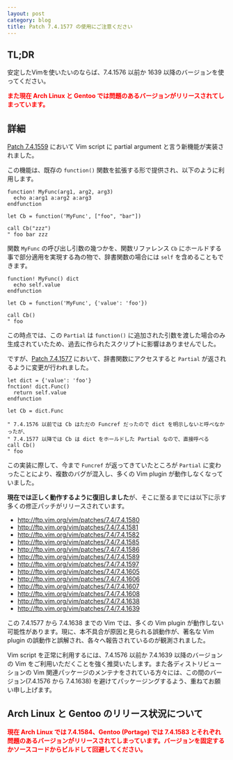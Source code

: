 ```yaml
---
layout: post
category: blog
title: Patch 7.4.1577 の使用にご注意ください
---
```


## TL;DR

安定したVimを使いたいのならば、7.4.1576 以前か 1639 以降のバージョンを使ってください。

<span style='color:red;'>**また現在 Arch Linux と Gentoo では問題のあるバージョンがリリースされてしまっています。**</span>

## 詳細

[Patch 7.4.1559][1] において Vim script に partial argument と言う新機能が実装されました。

この機能は、既存の `function()` 関数を拡張する形で提供され、以下のように利用します。

```vim
function! MyFunc(arg1, arg2, arg3)
  echo a:arg1 a:arg2 a:arg3
endfunction

let Cb = function('MyFunc', ["foo", "bar"])

call Cb("zzz")
" foo bar zzz
```

関数 `MyFunc` の呼び出し引数の幾つかを、関数リファレンス `Cb` にホールドする事で部分適用を実現する為の物で、辞書関数の場合には `self` を含めることもできます。

```vim
function! MyFunc() dict
  echo self.value
endfunction

let Cb = function('MyFunc', {'value': 'foo'})

call Cb()
" foo
```

この時点では、この `Partial` は `function()` に追加された引数を渡した場合のみ生成されていたため、過去に作られたスクリプトに影響はありませんでした。

ですが、[Patch 7.4.1577][2] において、辞書関数にアクセスすると `Partial` が返されるように変更が行われました。

```vim
let dict = {'value': 'foo'}
fnction! dict.Func()
  return self.value
endfunction

let Cb = dict.Func

" 7.4.1576 以前では Cb はただの Funcref だったので dict を明示しないと呼べなかったが、
" 7.4.1577 以降では Cb は dict をホールドした Partial なので、直接呼べる
call Cb()
" foo
```

この実装に際して、今まで `Funcref` が返ってきていたところが `Partial` に変わったことにより、複数のバグが混入し、多くの Vim plugin が動作しなくなっていました。

**現在では正しく動作するように復旧しました**が、そこに至るまでには以下に示す多くの修正パッチがリリースされています。

*   <http://ftp.vim.org/vim/patches/7.4/7.4.1580>
*   <http://ftp.vim.org/vim/patches/7.4/7.4.1581>
*   <http://ftp.vim.org/vim/patches/7.4/7.4.1582>
*   <http://ftp.vim.org/vim/patches/7.4/7.4.1585>
*   <http://ftp.vim.org/vim/patches/7.4/7.4.1586>
*   <http://ftp.vim.org/vim/patches/7.4/7.4.1589>
*   <http://ftp.vim.org/vim/patches/7.4/7.4.1597>
*   <http://ftp.vim.org/vim/patches/7.4/7.4.1605>
*   <http://ftp.vim.org/vim/patches/7.4/7.4.1606>
*   <http://ftp.vim.org/vim/patches/7.4/7.4.1607>
*   <http://ftp.vim.org/vim/patches/7.4/7.4.1608>
*   <http://ftp.vim.org/vim/patches/7.4/7.4.1638>
*   <http://ftp.vim.org/vim/patches/7.4/7.4.1639>

この 7.4.1577 から 7.4.1638 までの Vim では、多くの Vim plugin が動作しない可能性があります。現に、本不具合が原因と見られる誤動作が、著名な Vim plugin の誤動作と誤解され、各々へ報告されているのが観測されました。

Vim script を正常に利用するには、7.4.1576 以前か 7.4.1639 以降のバージョンの Vim をご利用いただくことを強く推奨いたします。また各ディストリビューションの Vim 関連パッケージのメンテナをされている方々には、この間のバージョン(7.4.1576 から 7.4.1638) を避けてパッケージングするよう、重ねてお願い申し上げます。

[1]:https://groups.google.com/d/topic/vim_dev/oaKOwnslCZY/discussion
[2]:https://groups.google.com/d/topic/vim_dev/yAWqYrURjjk/discussion

## Arch Linux と Gentoo のリリース状況について

<span style='color:red;'>**現在 Arch Linux では 7.4.1584、Gentoo (Portage) では 7.4.1583 とそれぞれ問題のあるバージョンがリリースされてしまっています。バージョンを固定するかソースコードからビルドして回避してください。**</span>
